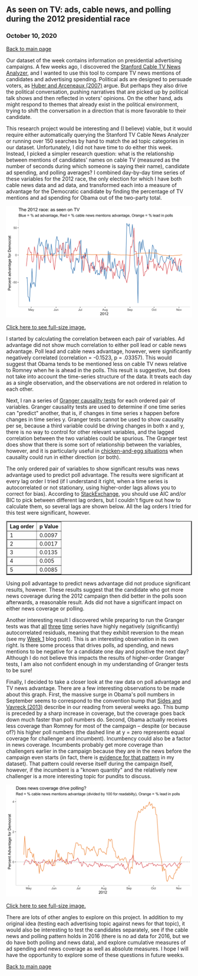 ## As seen on TV: ads, cable news, and polling during the 2012 presidential race
### October 10, 2020

[Back to main page](https://hwsimpson33.github.io/pres2020/)

Our dataset of the week contains information on presidential advertising campaigns. A few weeks ago, I discovered the [Stanford Cable TV News Analyzer](https://tvnews.stanford.edu/), and I wanted to use this tool to compare TV news mentions of candidates and advertising spending. Political ads are designed to persuade voters, as [Huber and Arceneaux (2007)](https://onlinelibrary.wiley.com/doi/abs/10.1111/j.1540-5907.2007.00291.x) argue. But perhaps they also drive the political conversation, pushing narratives that are picked up by political talk shows and then reflected in voters' opinions. On the other hand, ads might respond to themes that already exist in the political environment, trying to shift the conversation in a direction that is more favorable to their candidate. 

This research project would be interesting and (I believe) viable, but it would require either automatically querying the Stanford TV Cable News Analyzer or running over 150 searches by hand to match the ad topic categories in our dataset. Unfortunately, I did not have time to do either this week. Instead, I picked a simpler research question: what is the relationship between mentions of candidates' names on cable TV (measured as the number of seconds during which someone is saying their name), candidate ad spending, and polling averages? I combined day-by-day time series of these variables for the 2012 race, the only election for which I have both cable news data and ad data, and transformed each into a measure of advantage for the Democratic candidate by finding the percentage of TV mentions and ad spending for Obama out of the two-party total.

<img src = "../images/time_plot.png">

[Click here to see full-size image.](https://hwsimpson33.github.io/pres2020/images/time_plot.png)

I started by calculating the correlation between each pair of variables. Ad advantage did not show much correlation to either poll lead or cable news advantage. Poll lead and cable news advantage, however, were significantly negatively correlated (correlation = -0.1523, p = .03357). This would suggest that Obama tends to be mentioned less on cable TV news relative to Romney when he is ahead in the polls. This result is suggestive, but does not take into account the time-series structure of the data. It treats each day as a single observation, and the observations are not ordered in relation to each other. 

Next, I ran a series of [Granger causality tests](https://en.wikipedia.org/wiki/Granger_causality) for each ordered pair of variables. Granger causality tests are used to determine if one time series can "predict" another, that is, if changes in time series x happen before changes in time series y. Granger tests cannot be used to show causality per se, because a third variable could be driving changes in both x and y, there is no way to control for other relevant variables, and the lagged correlation between the two variables could be spurious. The Granger test does show that there is some sort of relationship between the variables, however, and it is particularly useful in [chicken-and-egg situations](https://boostedml.com/2019/11/testing-predictive-value-in-time-series-granger-causality-in-r.html) when causality could run in either direction (or both).

The only ordered pair of variables to show significant results was news advantage used to predict poll advantage. The results were significant at every lag order I tried (if I understand it right, when a time series is autocorrelated or not stationary, using higher-order lags allows you to correct for bias). According to [StackExchange](https://stats.stackexchange.com/questions/107954/lag-order-for-granger-causality-test), you should use AIC and/or BIC to pick between different lag orders, but I couldn't figure out how to calculate them, so several lags are shown below. All the lag orders I tried for this test were significant, however.

<table style="border-collapse:collapse;" class=table_8528 border=2>
<thead>
<tr>
  <th id="tableHTML_header_1">Lag order</th>
  <th id="tableHTML_header_2">p Value</th>
</tr>
</thead>
<tbody>
<tr>
  <td id="tableHTML_column_1">1</td>
  <td id="tableHTML_column_2">0.0097</td>
</tr>
<tr>
  <td id="tableHTML_column_1">2</td>
  <td id="tableHTML_column_2">0.0017</td>
</tr>
<tr>
  <td id="tableHTML_column_1">3</td>
  <td id="tableHTML_column_2">0.0135</td>
</tr>
<tr>
  <td id="tableHTML_column_1">4</td>
  <td id="tableHTML_column_2">0.005</td>
</tr>
<tr>
  <td id="tableHTML_column_1">5</td>
  <td id="tableHTML_column_2">0.0085</td>
</tr>
</tbody>
</table>

Using poll advantage to predict news advantage did not produce significant results, however. These results suggest that the candidate who got more news coverage during the 2012 campaign then did better in the polls soon afterwards, a reasonable result. Ads did not have a significant impact on either news coverage or polling. 

Another interesting result I discovered while preparing to run the Granger tests was that [all](https://hwsimpson33.github.io/pres2020/images/poll_time_plot.png) [three](https://hwsimpson33.github.io/pres2020/images/news_time_plot.png) [time](https://hwsimpson33.github.io/pres2020/images/ads_time_plot.png) series have highly negatively (significantly) autocorrelated residuals, meaning that they exhibit reversion to the mean (see my [Week 1](https://hwsimpson33.github.io/pres2020/posts/week1.html) blog post). This is an interesting observation in its own right. Is there some process that drives polls, ad spending, and news mentions to be negative for a candidate one day and positive the next day? Although I do not believe this impacts the results of higher-order Granger tests, I am also not confident enough in my understanding of Granger tests to be sure!

Finally, I decided to take a closer look at the raw data on poll advantage and TV news advantage. There are a few interesting observations to be made about this graph. First, the massive surge in Obama's poll numbers in September seems to correspond to the convention bump that [Sides and Vavreck (2013)](https://www.jstor.org/stable/j.ctt2tt8sb) describe in our reading from several weeks ago. This bump is preceded by a sharp increase in coverage, but the coverage goes back down much faster than poll numbers do. Second, Obama actually receives less coverage than Romney for most of the campaign – despite (or because of?) his higher poll numbers (the dashed line at y = zero represents equal coverage for challenger and incumbent). Incumbency could also be a factor in news coverage. Incumbents probably get more coverage than challengers earlier in the campaign because they are in the news before the campaign even starts (in fact, there is [evidence for that pattern](https://hwsimpson33.github.io/pres2020/images/full_news_time_plot.png) in my dataset). That pattern could reverse itself during the campaign itself, however, if the incumbent is a "known quantity" and the relatively new challenger is a more interesting topic for pundits to discuss.

<img src = "../images/poll_news_time_plot.png">

[Click here to see full-size image.](https://hwsimpson33.github.io/pres2020/images/poll_news_time_plot.png)

There are lots of other angles to explore on this project. In addition to my original idea (testing each advertising topic against news for that topic), it would also be interesting to test the candidates separately, see if the cable news and polling pattern holds in 2016 (there is no ad data for 2016, but we do have both polling and news data), and explore cumulative measures of ad spending and news coverage as well as absolute measures. I hope I will have the opportunity to explore some of these questions in future weeks. 

[Back to main page](https://hwsimpson33.github.io/pres2020/)

